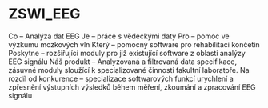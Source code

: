 # ZSWI_EEG
Co – Analýza dat EEG Je – práce s vědeckými daty Pro – pomoc ve výzkumu mozkových vln Který – pomocný software pro rehabilitaci končetin Poskytne – rozšiřující moduly pro již existující software z oblasti analýzy EEG signálu Náš produkt – Analyzovaná a filtrovaná data specifikace, zásuvné moduly sloužící k specializované činnosti fakultní laboratoře. Na rozdíl od konkurence – specializace softwarových funkcí urychlení a zpřesnění výstupních výsledků během měření, zkoumání a zpracování EEG signálu
